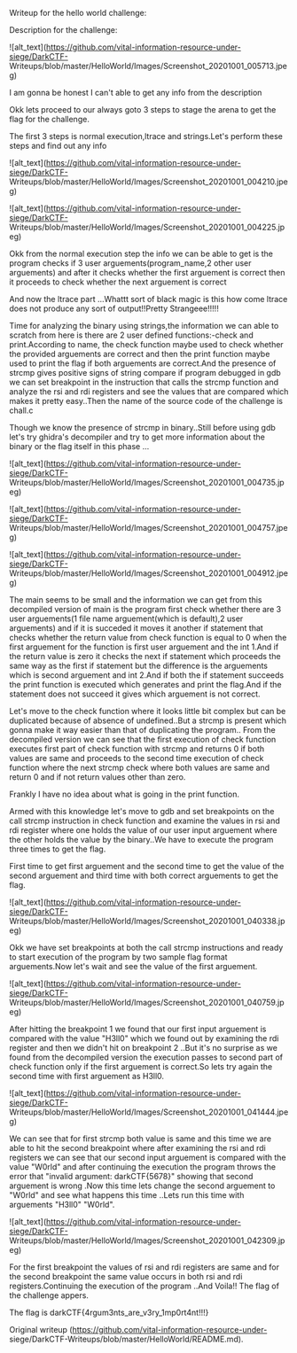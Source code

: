 Writeup for the hello world challenge:

Description for the challenge:

![alt_text](https://github.com/vital-information-resource-under-siege/DarkCTF-
Writeups/blob/master/HelloWorld/Images/Screenshot_20201001_005713.jpeg)

I am gonna be honest I can't able to get any info from the description

Okk lets proceed to our always goto 3 steps to stage the arena to get the flag
for the challenge.

The first 3 steps is normal execution,ltrace and strings.Let's perform these
steps and find out any info

![alt_text](https://github.com/vital-information-resource-under-siege/DarkCTF-
Writeups/blob/master/HelloWorld/Images/Screenshot_20201001_004210.jpeg)

![alt_text](https://github.com/vital-information-resource-under-siege/DarkCTF-
Writeups/blob/master/HelloWorld/Images/Screenshot_20201001_004225.jpeg)

Okk from the normal execution step the info we can be able to get is the
program checks if 3 user arguements(program_name,2 other user arguements) and
after it checks whether the first arguement is correct then it proceeds to
check whether the next arguement is correct

And now the ltrace part ...Whattt  sort of black magic is this how come ltrace
does not produce any sort of output!!Pretty Strangeee!!!!!

Time for analyzing the binary using strings,the information we can able to
scratch from here is there are 2 user defined functions:-check and
print.According to name, the check function maybe used to check whether the
provided arguements are correct and then the print function maybe used to
print the flag if both arguements are correct.And the presence of strcmp gives
positive signs of string compare if program debugged in gdb we can set
breakpoint in the instruction that calls the strcmp function and analyze the
rsi and rdi registers and see the values that are compared which makes it
pretty easy..Then the  name of the source code of the challenge is chall.c

Though we know the presence of strcmp in binary..Still before using gdb let's
try ghidra's decompiler  and try to get more information about the binary or
the flag itself in this phase ...

![alt_text](https://github.com/vital-information-resource-under-siege/DarkCTF-
Writeups/blob/master/HelloWorld/Images/Screenshot_20201001_004735.jpeg)

![alt_text](https://github.com/vital-information-resource-under-siege/DarkCTF-
Writeups/blob/master/HelloWorld/Images/Screenshot_20201001_004757.jpeg)

![alt_text](https://github.com/vital-information-resource-under-siege/DarkCTF-
Writeups/blob/master/HelloWorld/Images/Screenshot_20201001_004912.jpeg)

The main seems to be small and the information we can get from this decompiled
version of main is the program first check whether there are 3 user
arguements(1 file name arguement(which is default),2 user arguements) and if
it is succeded it moves it another if statement that checks whether the return
value from check function is equal to 0 when the first arguement for the
function is first user arguement and the int 1.And if the return value is zero
it checks the next if statement which proceeds the same way as the first if
statement but the difference is the arguements which is second arguement and
int 2.And if both the if statement succeeds the print function is executed
which generates and print the flag.And if the statement does not succeed it
gives which arguement is not correct.

Let's move to the check function where it looks little bit complex but can be
duplicated because of absence of undefined..But a strcmp is present which
gonna make it way easier than that of duplicating the program.. From the
decompiled version we can see that the first execution of check function
executes first part of check function with strcmp and returns 0 if both values
are same and proceeds to the second time execution of check function where the
next strcmp check where both values are same and return 0 and if not return
values other than zero.

Frankly I have no idea about what is going in the print function.

Armed with this knowledge let's move to gdb and set breakpoints on the call
strcmp instruction in check function and examine the values in rsi and rdi
register where one holds the value of our user input arguement where the other
holds the value by the binary..We have to execute the program three times to
get the flag.

First time to get first arguement and the second time to get the value of the
second arguement and third time with both correct arguements to get the flag.

![alt_text](https://github.com/vital-information-resource-under-siege/DarkCTF-
Writeups/blob/master/HelloWorld/Images/Screenshot_20201001_040338.jpeg)

Okk we have set breakpoints at both the call strcmp instructions and ready to
start execution of the program by two sample flag format arguements.Now let's
wait and see the value of the first arguement.

![alt_text](https://github.com/vital-information-resource-under-siege/DarkCTF-
Writeups/blob/master/HelloWorld/Images/Screenshot_20201001_040759.jpeg)

After hitting the breakpoint 1 we found that our first input arguement is
compared with the value "H3ll0" which we found out by examining the rdi
register and then we didn't hit on breakpoint 2 ..But it's no surprise as we
found from the decompiled version the execution passes to second part of check
function only if the first arguement is correct.So lets try again the second
time with first arguement as H3ll0.

![alt_text](https://github.com/vital-information-resource-under-siege/DarkCTF-
Writeups/blob/master/HelloWorld/Images/Screenshot_20201001_041444.jpeg)

We can see that for first strcmp both value is same and this time we are able
to hit the second breakpoint where after examining the rsi and rdi registers
we can see that our second input arguement is compared with the value "W0rld"
and after continuing the execution the program throws the error that "invalid
argument: darkCTF{5678}" showing that  second arguement is wrong .Now this
time lets change the second arguement to "W0rld" and see what happens this
time ..Lets run this time with arguements "H3ll0" "W0rld".

![alt_text](https://github.com/vital-information-resource-under-siege/DarkCTF-
Writeups/blob/master/HelloWorld/Images/Screenshot_20201001_042309.jpeg)

For the first breakpoint the values of rsi and rdi registers are same and for
the second breakpoint the same value occurs in both rsi and rdi
registers.Continuing the execution of the program ..And Voila!!  The flag of
the challenge appers.

The flag is darkCTF{4rgum3nts_are_v3ry_1mp0rt4nt!!!}

Original writeup (https://github.com/vital-information-resource-under-
siege/DarkCTF-Writeups/blob/master/HelloWorld/README.md).